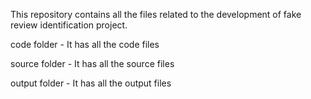 This repository contains all the files related to the development of fake review identification project.

code folder - It has all the code files<p>
source folder - It has all the source files<p>
output folder - It has all the output files<p>
